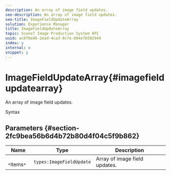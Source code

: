 ```yaml
---
description: An array of image field updates.
seo-description: An array of image field updates.
seo-title: ImageFieldUpdateArray
solution: Experience Manager
title: ImageFieldUpdateArray
topic: Scene7 Image Production System API
uuid: ac0f0e46-2ead-4ca3-9c7e-894e7b502949
index: y
internal: n
snippet: y
---
```


# ImageFieldUpdateArray{#imagefieldupdatearray}

An array of image field updates.

 Syntax 

## Parameters {#section-2fc9bea56b6d4b72b80d4f04c5f9b862}

|  Name  | Type  | Description  |
|---|---|---|
|  ` *`items`*`  | `types:ImageFieldUpdate`  | Array of image field updates.  |

